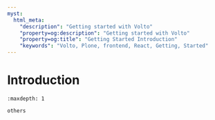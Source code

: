 ```yaml
---
myst:
  html_meta:
    "description": "Getting started with Volto"
    "property=og:description": "Getting started with Volto"
    "property=og:title": "Getting Started Introduction"
    "keywords": "Volto, Plone, frontend, React, Getting, Started"
---
```


# Introduction

```{toctree}
:maxdepth: 1

others
```

